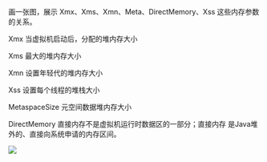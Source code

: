 
画一张图，展示 Xmx、Xms、Xmn、Meta、DirectMemory、Xss
这些内存参数的关系。

Xmx 当虚拟机启动后，分配的堆内存大小

Xms 最大的堆内存大小

Xmn 设置年轻代的堆内存大小

Xss 设置每个线程的堆栈大小

MetaspaceSize 元空间数据堆内存大小

DirectMemory 直接内存不是虚拟机运行时数据区的一部分；直接内存 是Java堆外的、直接向系统申请的内存区间。


![](E:\WorkSpaceForIdea\java训练营作业\java-training-camp\week01\clipboard.png)